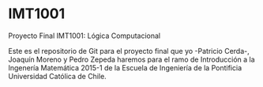 # IMT1001
Proyecto Final IMT1001: Lógica Computacional

Este es el repositorio de Git para el proyecto final que yo -Patricio Cerda-, Joaquín Moreno y Pedro Zepeda haremos para el ramo de Introducción a la Ingenería Matemática 2015-1 de la Escuela de Ingeniería de la Pontificia Universidad Católica de Chile.
